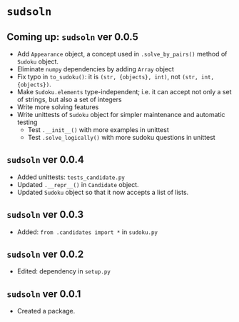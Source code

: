 
# `sudsoln`

## Coming up: `sudsoln` ver 0.0.5

* Add `Appearance` object, a concept used in `.solve_by_pairs()` method of `Sudoku` object.
* Eliminate `numpy` dependencies by adding `Array` object
* Fix typo in `to_sudoku()`: it is `(str, {objects}, int)`, not `(str, int, {objects})`.
* Make `Sudoku.elements` type-independent; i.e. it can accept not only a set of strings, but also a set of integers
* Write more solving features
* Write unittests of `Sudoku` object for simpler maintenance and automatic testing
	+ Test `.__init__()` with more examples in unittest
	+ Test `.solve_logically()` with more sudoku questions in unittest

## `sudsoln` ver 0.0.4

* Added unittests: `tests_candidate.py`
* Updated `.__repr__()` in `Candidate` object.
* Updated `Sudoku` object so that it now accepts a list of lists.

## `sudsoln` ver 0.0.3

* Added: `from .candidates import *` in `sudoku.py`


## `sudsoln` ver 0.0.2

* Edited: dependency in `setup.py`


## `sudsoln` ver 0.0.1

* Created a package.